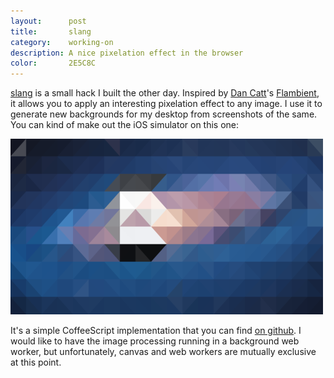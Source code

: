 ```yaml
---
layout:      post
title:       slang
category:    working-on
description: A nice pixelation effect in the browser
color:       2E5C8C
---
```


[slang][slang] is a small hack I built the other day. Inspired by
[Dan Catt][revdancat]'s [Flambient][flambient], it allows you to apply an
interesting pixelation effect to any image. I use it to generate new backgrounds
for my desktop from screenshots of the same.
You can kind of make out the iOS simulator on this one:

<div class="image">
  <img src='/img/slang.png' alt='Slang' />
</div>

It's a simple CoffeeScript implementation that you can find [on github][repo].
I would like to have the image processing running in a background web worker,
but unfortunately, canvas and web workers are mutually exclusive at this point.

[slang]:     /working-on/slang/demo.html
[revdancat]: http://revdancatt.com/
[flambient]: http://revdancatt.github.com/Flambient/
[repo]:      http://github.com/robb/slang

